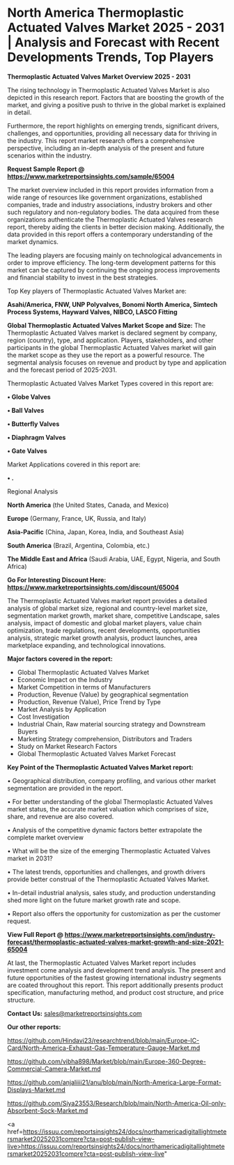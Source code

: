 # North America Thermoplastic Actuated Valves Market 2025 - 2031 | Analysis and Forecast with Recent Developments Trends, Top Players

<Strong> Thermoplastic Actuated Valves Market Overview 2025 - 2031</strong>

The rising technology in Thermoplastic Actuated Valves Market is also depicted in this research report. Factors that are boosting the growth of the market, and giving a positive push to thrive in the global market is explained in detail.

Furthermore, the report highlights on emerging trends, significant drivers, challenges, and opportunities, providing all necessary data for thriving in the industry. This report market research offers a comprehensive perspective, including an in-depth analysis of the present and future scenarios within the industry.

<strong>Request Sample Report @ <a href=https://www.marketreportsinsights.com/sample/65004>https://www.marketreportsinsights.com/sample/65004</a></strong>

The market overview included in this report provides information from a wide range of resources like government organizations, established companies, trade and industry associations, industry brokers and other such regulatory and non-regulatory bodies. The data acquired from these organizations authenticate the Thermoplastic Actuated Valves research report, thereby aiding the clients in better decision making. Additionally, the data provided in this report offers a contemporary understanding of the market dynamics.

The leading players are focusing mainly on technological advancements in order to improve efficiency. The long-term development patterns for this market can be captured by continuing the ongoing process improvements and financial stability to invest in the best strategies.

Top Key players of Thermoplastic Actuated Valves Market are:

<strong>Asahi/America, FNW, UNP Polyvalves, Bonomi North America, Simtech Process Systems, Hayward Valves, NIBCO, LASCO Fitting</strong>

<strong><b>Global Thermoplastic Actuated Valves Market Scope and Size:</b></strong>
The Thermoplastic Actuated Valves market is declared segment by company, region (country), type, and application. Players, stakeholders, and other participants in the global Thermoplastic Actuated Valves market will gain the market scope as they use the report as a powerful resource. The segmental analysis focuses on revenue and product by type and application and the forecast period of 2025-2031.

Thermoplastic Actuated Valves Market Types covered in this report are:

<strong>• Globe Valves

• Ball Valves

• Butterfly Valves

• Diaphragm Valves

• Gate Valves</strong>

Market Applications covered in this report are:

<strong>• .</strong> 

Regional Analysis

<strong>North America</strong> (the United States, Canada, and Mexico)

<strong>Europe</strong> (Germany, France, UK, Russia, and Italy)

<strong>Asia-Pacific</strong> (China, Japan, Korea, India, and Southeast Asia)

<strong>South America</strong> (Brazil, Argentina, Colombia, etc.)

<strong>The Middle East and Africa</strong> (Saudi Arabia, UAE, Egypt, Nigeria, and South Africa)

<strong>Go For Interesting Discount Here: <a href=https://www.marketreportsinsights.com/discount/65004>https://www.marketreportsinsights.com/discount/65004</a></strong>

The Thermoplastic Actuated Valves market report provides a detailed analysis of global market size, regional and country-level market size, segmentation market growth, market share, competitive Landscape, sales analysis, impact of domestic and global market players, value chain optimization, trade regulations, recent developments, opportunities analysis, strategic market growth analysis, product launches, area marketplace expanding, and technological innovations.

<strong><b>Major factors covered in the report:</b></strong>
<ul>
  <li>Global Thermoplastic Actuated Valves Market </li>
  <li>Economic Impact on the Industry</li>
  <li>Market Competition in terms of Manufacturers</li>
  <li>Production, Revenue (Value) by geographical segmentation</li>
  <li>Production, Revenue (Value), Price Trend by Type</li>
  <li>Market Analysis by Application</li>
  <li>Cost Investigation</li>
  <li>Industrial Chain, Raw material sourcing strategy and Downstream Buyers</li>
  <li>Marketing Strategy comprehension, Distributors and Traders</li>
  <li>Study on Market Research Factors</li>
  <li>Global Thermoplastic Actuated Valves Market Forecast</li>
</ul>

<strong><b>Key Point of the Thermoplastic Actuated Valves Market report:</b></strong>

• Geographical distribution, company profiling, and various other market segmentation are provided in the report.

• For better understanding of the global Thermoplastic Actuated Valves market status, the accurate market valuation which comprises of size, share, and revenue are also covered.

• Analysis of the competitive dynamic factors better extrapolate the complete market overview

• What will be the size of the emerging Thermoplastic Actuated Valves market in 2031?

• The latest trends, opportunities and challenges, and growth drivers provide better construal of the Thermoplastic Actuated Valves Market.

• In-detail industrial analysis, sales study, and production understanding shed more light on the future market growth rate and scope.

• Report also offers the opportunity for customization as per the customer request.

<strong><b>View Full Report @ <a href=https://www.marketreportsinsights.com/industry-forecast/thermoplastic-actuated-valves-market-growth-and-size-2021-65004>https://www.marketreportsinsights.com/industry-forecast/thermoplastic-actuated-valves-market-growth-and-size-2021-65004</a></b></strong>


At last, the Thermoplastic Actuated Valves Market report includes investment come analysis and development trend analysis. The present and future opportunities of the fastest growing international industry segments are coated throughout this report. This report additionally presents product specification, manufacturing method, and product cost structure, and price structure.

<strong>Contact Us:</strong>
sales@marketreportsinsights.com

<strong>Our other reports:</strong>

<a href=https://github.com/Hindavi23/researchtrend/blob/main/Europe-IC-Card/North-America-Exhaust-Gas-Temperature-Gauge-Market.md>https://github.com/Hindavi23/researchtrend/blob/main/Europe-IC-Card/North-America-Exhaust-Gas-Temperature-Gauge-Market.md</a>

<a href=https://github.com/vibha898/Market/blob/main/Europe-360-Degree-Commercial-Camera-Market.md>https://github.com/vibha898/Market/blob/main/Europe-360-Degree-Commercial-Camera-Market.md</a>

<a href=https://github.com/anjaliiii21/anu/blob/main/North-America-Large-Format-Displays-Market.md>https://github.com/anjaliiii21/anu/blob/main/North-America-Large-Format-Displays-Market.md</a>

<a href=https://github.com/Siya23553/Research/blob/main/North-America-Oil-only-Absorbent-Sock-Market.md>https://github.com/Siya23553/Research/blob/main/North-America-Oil-only-Absorbent-Sock-Market.md</a>

<a href=https://issuu.com/reportsinsights24/docs/northamericadigitallightmetersmarket20252031compre?cta=post-publish-view-live>https://issuu.com/reportsinsights24/docs/northamericadigitallightmetersmarket20252031compre?cta=post-publish-view-live</a>"
